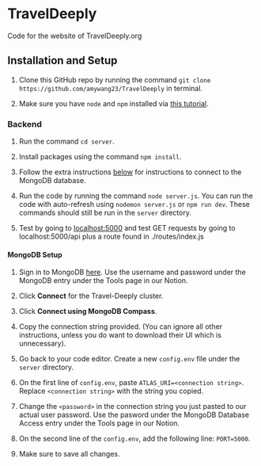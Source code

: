 # TravelDeeply

Code for the website of TravelDeeply.org

## Installation and Setup

1. Clone this GitHub repo by running the command `git clone https://github.com/amywang23/TravelDeeply` in terminal.

2. Make sure you have `node` and `npm` installed via [this tutorial](https://docs.npmjs.com/downloading-and-installing-node-js-and-npm#using-a-node-installer-to-install-nodejs-and-npm).

### Backend

1. Run the command `cd server`.

2. Install packages using the command `npm install`.

3. Follow the extra instructions [below](#mongodb-setup) for instructions to connect to the MongoDB database.

4. Run the code by running the command `node server.js`. You can run the code with auto-refresh using `nodemon server.js` or `npm run dev`. These commands should still be run in the `server` directory.

5. Test by going to <localhost:5000> and test GET requests by going to localhost:5000/api plus a route found in ./routes/index.js

#### MongoDB Setup

1. Sign in to MongoDB [here](https://account.mongodb.com/account/login). Use the username and password under the MongoDB entry under the Tools page in our Notion.

2. Click **Connect** for the Travel-Deeply cluster.

3. Click **Connect using MongoDB Compass**.

4. Copy the connection string provided. (You can ignore all other instructions, unless you do want to download their UI which is unnecessary).

5. Go back to your code editor. Create a new `config.env` file under the `server` directory.

6. On the first line of `config.env`, paste `ATLAS_URI=<connection string>`. Replace `<connection string>` with the string you copied.

7. Change the `<password>` in the connection string you just pasted to our actual user password. Use the pasword under the MongoDB Database Access entry under the Tools page in our Notion.

8. On the second line of the `config.env`, add the following line: `PORT=5000`.

9. Make sure to save all changes.

